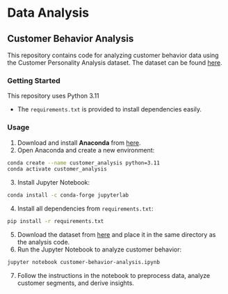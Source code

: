 # Data Analysis

## Customer Behavior Analysis

This repository contains code for analyzing customer behavior data using the Customer Personality Analysis dataset. The dataset can be found [here](https://www.kaggle.com/datasets/imakash3011/customer-personality-analysis).

### Getting Started

This repository uses Python 3.11

- The `requirements.txt` is provided to install dependencies easily.

### Usage

1. Download and install **Anaconda** from [here](https://www.anaconda.com/docs/getting-started/anaconda/install).
2. Open Anaconda and create a new environment:

```bash
conda create --name customer_analysis python=3.11
conda activate customer_analysis
```

3. Install Jupyter Notebook:

```bash
conda install -c conda-forge jupyterlab
```

4. Install all dependencies from `requirements.txt`:

```bash
pip install -r requirements.txt
```

5. Download the dataset from [here](https://www.kaggle.com/datasets/imakash3011/customer-personality-analysis) and place it in the same directory as the analysis code.
6. Run the Jupyter Notebook to analyze customer behavior:

```bash
jupyter notebook customer-behavior-analysis.ipynb
```

7. Follow the instructions in the notebook to preprocess data, analyze customer segments, and derive insights.
